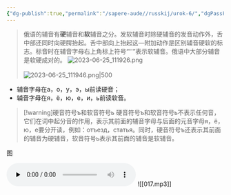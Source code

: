 ```yaml
---
{"dg-publish":true,"permalink":"/sapere-aude//russkij/urok-6/","dgPassFrontmatter":true}
---
```



> 俄语的辅音有**硬**辅音和**软**辅音之分。发软辅音时除硬辅音的发音动作外，舌中部还同时向硬腭抬起。舌中部向上抬起这—附加动作是区别辅音硬软的标志。标音时在辅音字母右上角标上符号“**'**'”表示软辅音。俄语中大部分辅音是软硬成对的。
![2023-06-25_111926.png](/img/user/TARDIS/Assets/2023/2023-06-25_111926.png)
<br><br>
![2023-06-25_111946.png|500](/img/user/TARDIS/Assets/2023/2023-06-25_111946.png)

 - 辅音字母在а，о，у，э，ы前读硬音；
 - 辅音字母在я，ё，ю，е，и，ь前读软音。

>[!warning]硬音符号ъ和软音符号ь
>硬音符号ъ和软音符号ь不表示任何音，它们在词中起分音的作用，表示其前面的辅音字母与后面的元音字母я，ё，ю，е要分开读，例如：отъезд，статья。同时，硬音符号ъ还表示其前面的辅音为硬辅音，软音符号ь表示其前面的辅音是软辅音。


图

<audio id="audio" controls="" preload="none">
<source id="mp3" src="https://huangyahui.com/img/user/TARDIS/Assets/2023/017.mp3">
</audio>
![[017.mp3]]
